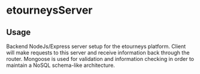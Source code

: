 # etourneysServer

## Usage

Backend NodeJs/Express server setup for the etourneys platform. Client will make requests to this server and 
receive information back through the router. Mongoose is used for validation and information checking in order
to maintain a NoSQL schema-like architecture.

